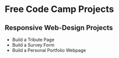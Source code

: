<h1> Free Code Camp Projects </h1>

<h2> Responsive Web-Design Projects </h2>
    <ul>
        <li>  Build a Tribute Page </li>
        <li>  Build a Survey Form </li>
        <li>  Build a Personal Portfolio Webpage </li>
    </ul>
